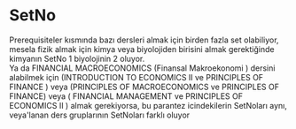 # SetNo
Prerequisiteler kısmında bazı dersleri almak için birden fazla set olabiliyor, mesela fizik almak için kimya veya biyolojiden birisini almak gerektiğinde kimyanın SetNo 1 biyolojinin 2 oluyor.  
Ya da FINANCIAL MACROECONOMICS (Finansal Makroekonomi ) dersini alabilmek için (INTRODUCTION TO ECONOMICS II ve PRINCIPLES OF FINANCE ) veya (PRINCIPLES OF MACROECONOMICS ve PRINCIPLES OF FINANCE) veya ( FINANCIAL MANAGEMENT ve PRINCIPLES OF ECONOMICS II ) almak gerekiyorsa, bu parantez icindekilerin SetNoları aynı, veya'lanan ders gruplarının SetNoları farklı oluyor